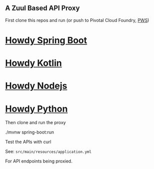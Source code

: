 ## A Zuul Based API Proxy

First clone this repos and run (or push to Pivotal Cloud Foundry, [PWS](https://run.pivotal.io/))

# [Howdy Spring Boot](https://github.com/corbtastik/howdy-boot)
# [Howdy Kotlin](https://github.com/corbtastik/howdy-kotlin)
# [Howdy Nodejs](https://github.com/corbtastik/howdy-nodejs)
# [Howdy Python](https://github.com/corbtastik/howdy-python)

Then clone and run the proxy

./mvnw spring-boot:run

Test the APIs with curl

See:
``src/main/resources/application.yml``

For API endpoints being proxied.

